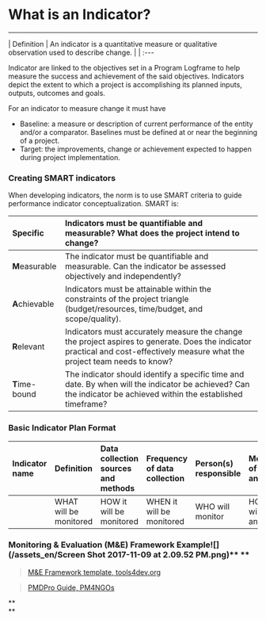 # What is an Indicator?

---

| Definition | An indicator is a quantitative measure or qualitative observation used to describe change. |
| :---   




Indicator are linked to the objectives set in a Program Logframe to help measure the success and achievement of the said objectives. Indicators depict the extent to which a project is accomplishing its planned inputs, outputs, outcomes and goals.

For an indicator to measure change it must have

* Baseline: a measure or description of current performance of the entity and/or a comparator. Baselines must be defined at or near the beginning of a project. 
* Target: the improvements, change or achievement expected to happen during project implementation.



### Creating SMART indicators

When developing indicators, the norm is to use SMART criteria to guide performance indicator conceptualization. SMART is:

| **S**pecific | Indicators must be quantifiable and measurable? What does the project intend to change? |
| :--- | :--- |
| **M**easurable | The indicator must be quantifiable and measurable. Can the indicator be assessed objectively and independently? |
| **A**chievable | Indicators must be attainable within the constraints of the project triangle \(budget/resources, time/budget, and scope/quality\). |
| **R**elevant | Indicators must accurately measure the change the project aspires to generate. Does the indicator practical and cost-effectively measure what the project team needs to know? |
| **T**ime-bound | The indicator should identify a specific time and date. By when will the indicator be achieved? Can the indicator be achieved within the established timeframe? |

### 

### Basic Indicator Plan Format

| Indicator name | Definition | Data collection sources and methods | Frequency of data collection | Person\(s\) responsible | Method of analysis | Information use |
| :--- | :--- | :--- | :--- | :--- | :--- | :--- |
|   | WHAT will be monitored | HOW it will be monitored | WHEN it will be monitored | WHO will monitor | HOW it will be analyzed | WHY it is monitored |

### 

### Monitoring & Evaluation \(M&E\) Framework Example![](/assets_en/Screen Shot 2017-11-09 at 2.09.52 PM.png)** **

> [M&E Framework template, tools4dev.org](http://www.tools4dev.org/) 

> [PMDPro Guide, PM4NGOs](http://www.pm4ngos.com/the-guide-to-the-pmd-pro/)

**  
**

